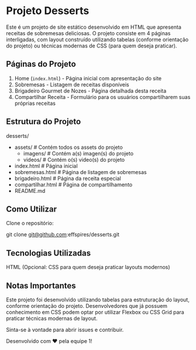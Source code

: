 # Projeto Desserts

Este é um projeto de site estático desenvolvido em HTML que apresenta receitas de sobremesas deliciosas. O projeto consiste em 4 páginas interligadas, com layout construído utilizando tabelas (conforme orientação do projeto) ou técnicas modernas de CSS (para quem deseja praticar).

## Páginas do Projeto

1. Home (`index.html`) - Página inicial com apresentação do site
2. Sobremesas - Listagem de receitas disponíveis
3. Brigadeiro Gourmet de Nozes - Página detalhada desta receita
4. Compartilhar Receita - Formulário para os usuários compartilharem suas próprias receitas


## Estrutura do Projeto

desserts/
- assets/ # Contém todos os assets do projeto
    - imagens/ # Contém a(s) imagen(s) do projeto
    - videos/ # Contém o(s) video(s) do projeto
- index.html # Página inicial
- sobremesas.html # Página de listagem de sobremesas
- brigadeiro.html # Página da receita especial
- compartilhar.html # Página de compartilhamento
- README.md


## Como Utilizar

Clone o repositório:
   
   git clone git@github.com:effspires/desserts.git

## Tecnologias Utilizadas

HTML
(Opcional: CSS para quem deseja praticar layouts modernos)

## Notas Importantes
Este projeto foi desenvolvido utilizando tabelas para estruturação do layout, conforme orientação do projeto.
Desenvolvedores que já possuem conhecimento em CSS podem optar por utilizar Flexbox ou CSS Grid para praticar técnicas modernas de layout.

Sinta-se à vontade para abrir issues e contribuir.

Desenvolvido com ❤️ pela equipe 1!